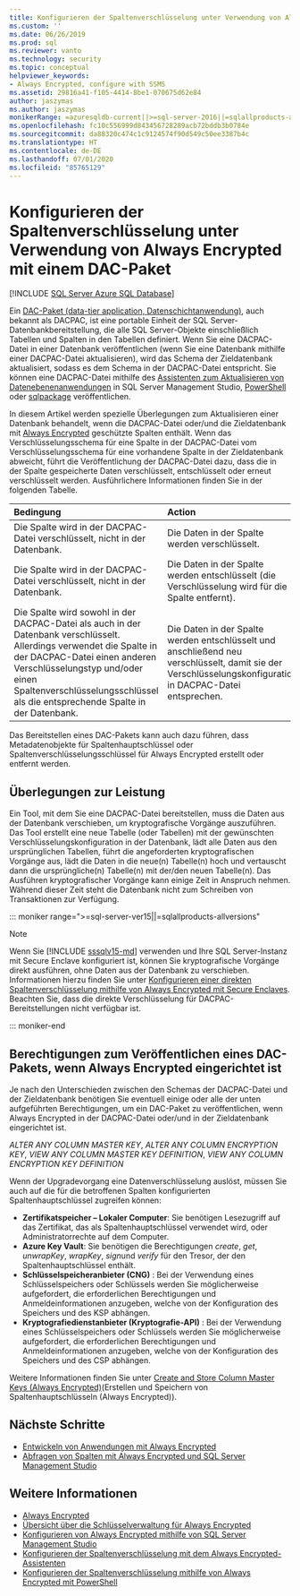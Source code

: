 ```yaml
---
title: Konfigurieren der Spaltenverschlüsselung unter Verwendung von Always Encrypted mit einem DAC-Paket | Microsoft-Dokumentation
ms.custom: ''
ms.date: 06/26/2019
ms.prod: sql
ms.reviewer: vanto
ms.technology: security
ms.topic: conceptual
helpviewer_keywords:
- Always Encrypted, configure with SSMS
ms.assetid: 29816a41-f105-4414-8be1-070675d62e84
author: jaszymas
ms.author: jaszymas
monikerRange: =azuresqldb-current||>=sql-server-2016||=sqlallproducts-allversions||>=sql-server-linux-2017||=azuresqldb-mi-current
ms.openlocfilehash: fc10c556999d843456728289acb72bddb3b0784e
ms.sourcegitcommit: da88320c474c1c9124574f90d549c50ee3387b4c
ms.translationtype: HT
ms.contentlocale: de-DE
ms.lasthandoff: 07/01/2020
ms.locfileid: "85765129"
---
```

# <a name="configure-column-encryption-using-always-encrypted-with-a-dac-package"></a>Konfigurieren der Spaltenverschlüsselung unter Verwendung von Always Encrypted mit einem DAC-Paket 
[!INCLUDE [SQL Server Azure SQL Database](../../../includes/applies-to-version/sql-asdb.md)]

Ein [DAC-Paket (data-tier application, Datenschichtanwendung)](../../data-tier-applications/data-tier-applications.md), auch bekannt als DACPAC, ist eine portable Einheit der SQL Server-Datenbankbereitstellung, die alle SQL Server-Objekte einschließlich Tabellen und Spalten in den Tabellen definiert. Wenn Sie eine DACPAC-Datei in einer Datenbank veröffentlichen (wenn Sie eine Datenbank mithilfe einer DACPAC-Datei aktualisieren), wird das Schema der Zieldatenbank aktualisiert, sodass es dem Schema in der DACPAC-Datei entspricht. Sie können eine DACPAC-Datei mithilfe des [Assistenten zum Aktualisieren von Datenebenenanwendungen](../../data-tier-applications/upgrade-a-data-tier-application.md#UsingDACUpgradeWizard) in SQL Server Management Studio, [PowerShell](../../data-tier-applications/upgrade-a-data-tier-application.md#UpgradeDACPowerShell) oder [sqlpackage](../../../tools/sqlpackage.md#publish-parameters-properties-and-sqlcmd-variables) veröffentlichen.

In diesem Artikel werden spezielle Überlegungen zum Aktualisieren einer Datenbank behandelt, wenn die DACPAC-Datei oder/und die Zieldatenbank mit [Always Encrypted](always-encrypted-database-engine.md) geschützte Spalten enthält. Wenn das Verschlüsselungsschema für eine Spalte in der DACPAC-Datei vom Verschlüsselungsschema für eine vorhandene Spalte in der Zieldatenbank abweicht, führt die Veröffentlichung der DACPAC-Datei dazu, dass die in der Spalte gespeicherte Daten verschlüsselt, entschlüsselt oder erneut verschlüsselt werden. Ausführlichere Informationen finden Sie in der folgenden Tabelle.

| Bedingung|Action|
|:---|:---|
|Die Spalte wird in der DACPAC-Datei verschlüsselt, nicht in der Datenbank.| Die Daten in der Spalte werden verschlüsselt.|
|Die Spalte wird in der DACPAC-Datei verschlüsselt, nicht in der Datenbank.| Die Daten in der Spalte werden entschlüsselt (die Verschlüsselung wird für die Spalte entfernt).|
| Die Spalte wird sowohl in der DACPAC-Datei als auch in der Datenbank verschlüsselt. Allerdings verwendet die Spalte in der DACPAC-Datei einen anderen Verschlüsselungstyp und/oder einen Spaltenverschlüsselungsschlüssel als die entsprechende Spalte in der Datenbank.|Die Daten in der Spalte werden entschlüsselt und anschließend neu verschlüsselt, damit sie der Verschlüsselungskonfiguration in DACPAC-Datei entsprechen.|

Das Bereitstellen eines DAC-Pakets kann auch dazu führen, dass Metadatenobjekte für Spaltenhauptschlüssel oder Spaltenverschlüsselungsschlüssel für Always Encrypted erstellt oder entfernt werden.

## <a name="performance-considerations"></a>Überlegungen zur Leistung
Ein Tool, mit dem Sie eine DACPAC-Datei bereitstellen, muss die Daten aus der Datenbank verschieben, um kryptografische Vorgänge auszuführen. Das Tool erstellt eine neue Tabelle (oder Tabellen) mit der gewünschten Verschlüsselungskonfiguration in der Datenbank, lädt alle Daten aus den ursprünglichen Tabellen, führt die angeforderten kryptografischen Vorgänge aus, lädt die Daten in die neue(n) Tabelle(n) hoch und vertauscht dann die ursprüngliche(n) Tabelle(n) mit der/den neuen Tabelle(n). Das Ausführen kryptografischer Vorgänge kann einige Zeit in Anspruch nehmen. Während dieser Zeit steht die Datenbank nicht zum Schreiben von Transaktionen zur Verfügung. 

::: moniker range=">=sql-server-ver15||=sqlallproducts-allversions"

> [!NOTE]
> Wenn Sie [!INCLUDE [sssqlv15-md](../../../includes/sssqlv15-md.md)] verwenden und Ihre SQL Server-Instanz mit Secure Enclave konfiguriert ist, können Sie kryptografische Vorgänge direkt ausführen, ohne Daten aus der Datenbank zu verschieben. Informationen hierzu finden Sie unter [Konfigurieren einer direkten Spaltenverschlüsselung mithilfe von Always Encrypted mit Secure Enclaves](always-encrypted-enclaves-configure-encryption.md). Beachten Sie, dass die direkte Verschlüsselung für DACPAC-Bereitstellungen nicht verfügbar ist.

::: moniker-end

## <a name="permissions-for-publishing-a-dac-package-if-always-encrypted-is-set-up"></a>Berechtigungen zum Veröffentlichen eines DAC-Pakets, wenn Always Encrypted eingerichtet ist

Je nach den Unterschieden zwischen den Schemas der DACPAC-Datei und der Zieldatenbank benötigen Sie eventuell einige oder alle der unten aufgeführten Berechtigungen, um ein DAC-Paket zu veröffentlichen, wenn Always Encrypted in der DACPAC-Datei oder/und in der Zieldatenbank eingerichtet ist.

*ALTER ANY COLUMN MASTER KEY*, *ALTER ANY COLUMN ENCRYPTION KEY*, *VIEW ANY COLUMN MASTER KEY DEFINITION*, *VIEW ANY COLUMN ENCRYPTION KEY DEFINITION*

Wenn der Upgradevorgang eine Datenverschlüsselung auslöst, müssen Sie auch auf die für die betroffenen Spalten konfigurierten Spaltenhauptschlüssel zugreifen können:

- **Zertifikatspeicher – Lokaler Computer**: Sie benötigen Lesezugriff auf das Zertifikat, das als Spaltenhauptschlüssel verwendet wird, oder Administratorrechte auf dem Computer.
- **Azure Key Vault**: Sie benötigen die Berechtigungen *create*, *get*, *unwrapKey*, *wrapKey*, *sign*und *verify* für den Tresor, der den Spaltenhauptschlüssel enthält.
- **Schlüsselspeicheranbieter (CNG)** : Bei der Verwendung eines Schlüsselspeichers oder Schlüssels werden Sie möglicherweise aufgefordert, die erforderlichen Berechtigungen und Anmeldeinformationen anzugeben, welche von der Konfiguration des Speichers und des KSP abhängen.
- **Kryptografiedienstanbieter (Kryptografie-API)** : Bei der Verwendung eines Schlüsselspeichers oder Schlüssels werden Sie möglicherweise aufgefordert, die erforderlichen Berechtigungen und Anmeldeinformationen anzugeben, welche von der Konfiguration des Speichers und des CSP abhängen.

Weitere Informationen finden Sie unter [Create and Store Column Master Keys (Always Encrypted)](../../../relational-databases/security/encryption/create-and-store-column-master-keys-always-encrypted.md)(Erstellen und Speichern von Spaltenhauptschlüsseln (Always Encrypted)). 

 
## <a name="next-steps"></a>Nächste Schritte
- [Entwickeln von Anwendungen mit Always Encrypted](always-encrypted-client-development.md)
- [Abfragen von Spalten mit Always Encrypted und SQL Server Management Studio](always-encrypted-query-columns-ssms.md)

## <a name="see-also"></a>Weitere Informationen  
 - [Always Encrypted](../../../relational-databases/security/encryption/always-encrypted-database-engine.md)
 - [Übersicht über die Schlüsselverwaltung für Always Encrypted](overview-of-key-management-for-always-encrypted.md) 
 - [Konfigurieren von Always Encrypted mithilfe von SQL Server Management Studio](configure-always-encrypted-using-sql-server-management-studio.md)
 - [Konfigurieren der Spaltenverschlüsselung mit dem Always Encrypted-Assistenten](always-encrypted-wizard.md)
 - [Konfigurieren der Spaltenverschlüsselung mithilfe von Always Encrypted mit PowerShell](configure-column-encryption-using-powershell.md)
 
